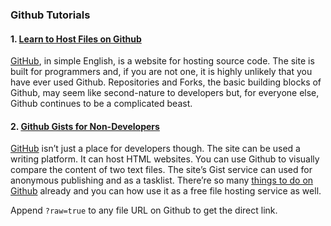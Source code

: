 ### Github Tutorials

#### 1. [Learn to Host Files on Github](http://www.labnol.org/internet/free-file-hosting-github/29092/)
        
[GitHub](https://github.com), in simple English, is a website for hosting source code. The site is built for    programmers and, if you are not one, it is highly unlikely that you have ever used Github. Repositories and Forks, the basic building blocks of Github, may seem like second-nature to developers but, for everyone else, Github continues to be a complicated beast.

#### 2. [Github Gists for Non-Developers](http://www.labnol.org/internet/github-gist-tutorial/28499/)

[GitHub](https://github.com) isn’t just a place for developers though. The site can be used a writing platform. It can host HTML websites. You can use Github to visually compare the content of two text files. The site’s Gist service can used for anonymous publishing and as a tasklist. There’re so many [things to do on Github](https://www.labnol.org/internet/github-gist-tutorial/28499/) already and you can how use it as a free file hosting service as well.

Append `?raw=true` to any file URL on Github to get the direct link.
